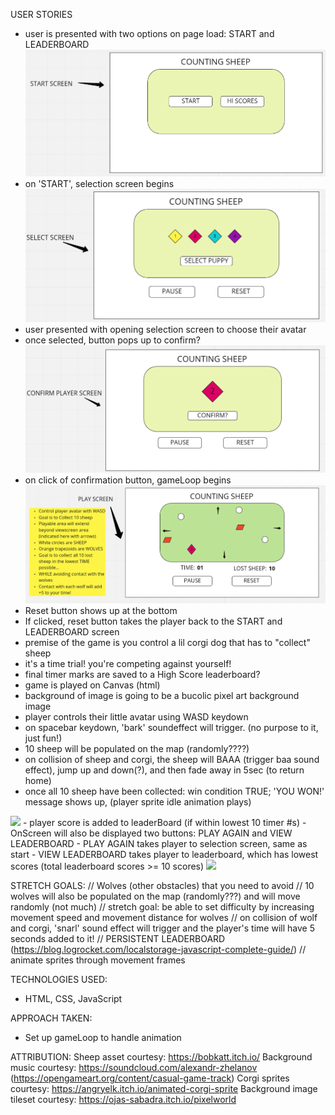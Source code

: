 USER STORIES
- user is presented with two options on page load: START and LEADERBOARD
    <img src="./whiteboard/startscreen.png" />
- on 'START', selection screen begins
    <img src="./whiteboard/selectscreen.png" />
- user presented with opening selection screen to choose their avatar
- once selected, button pops up to confirm? 
    <img src="./whiteboard/confirmplayerscreen.png" />
- on click of confirmation button, gameLoop begins
    <img src="./whiteboard/playscreen.png" />
- Reset button shows up at the bottom
- If clicked, reset button takes the player back to the START and LEADERBOARD screen
- premise of the game is you control a lil corgi dog that has to "collect" sheep
- it's a time trial! you're competing against yourself! 
- final timer marks are saved to a High Score leaderboard?
- game is played on Canvas (html)
- background of image is going to be a bucolic pixel art background image
- player controls their little avatar using WASD keydown
- on spacebar keydown, 'bark' soundeffect will trigger. (no purpose to it, just fun!)
- 10 sheep will be populated on the map (randomly????)
- on collision of sheep and corgi, the sheep will BAAA (trigger baa sound effect), jump up and down(?), and then fade away in 5sec (to return home)
- once all 10 sheep have been collected: win condition TRUE; 'YOU WON!' message shows up, (player sprite idle animation plays)
<img src="winscreen.png" />
- player score is added to leaderBoard (if within lowest 10 timer #s)
- OnScreen will also be displayed two buttons: PLAY AGAIN and VIEW LEADERBOARD
- PLAY AGAIN takes player to selection screen, same as start
- VIEW LEADERBOARD takes player to leaderboard, which has lowest scores (total leaderboard scores >= 10 scores)
<img src="leaderboard.png" />

STRETCH GOALS:
// Wolves (other obstacles) that you need to avoid
    // 10 wolves will also be populated on the map (randomly???) and will move randomly (not much)
    // stretch goal: be able to set difficulty by increasing movement speed and movement distance for wolves
    // on collision of wolf and corgi, 'snarl' sound effect will trigger and the player's time will have 5 seconds added to it!
// PERSISTENT LEADERBOARD (https://blog.logrocket.com/localstorage-javascript-complete-guide/)
// animate sprites through movement frames

TECHNOLOGIES USED:
- HTML, CSS, JavaScript

APPROACH TAKEN:
- Set up gameLoop to handle animation

ATTRIBUTION:
Sheep asset courtesy: https://bobkatt.itch.io/
Background music courtesy: https://soundcloud.com/alexandr-zhelanov (https://opengameart.org/content/casual-game-track)
Corgi sprites courtesy: https://angryelk.itch.io/animated-corgi-sprite
Background image tileset courtesy: https://ojas-sabadra.itch.io/pixelworld 

